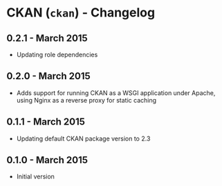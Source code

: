 # CKAN (`ckan`) - Changelog

## 0.2.1 - March 2015

* Updating role dependencies

## 0.2.0 - March 2015

* Adds support for running CKAN as a WSGI application under Apache, using Nginx as a reverse proxy for static caching

## 0.1.1 - March 2015

* Updating default CKAN package version to 2.3

## 0.1.0 - March 2015

* Initial version
